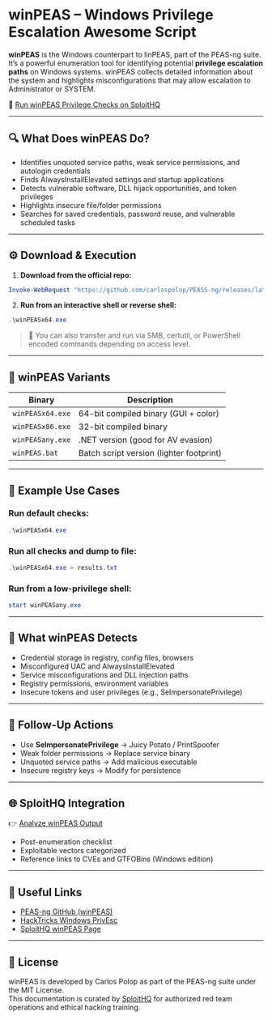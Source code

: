 # winPEAS – Windows Privilege Escalation Awesome Script

**winPEAS** is the Windows counterpart to linPEAS, part of the PEAS-ng suite. It’s a powerful enumeration tool for identifying potential **privilege escalation paths** on Windows systems. winPEAS collects detailed information about the system and highlights misconfigurations that may allow escalation to Administrator or SYSTEM.

🔗 [Run winPEAS Privilege Checks on SploitHQ](https://sploithq.com/winpeas)

---

## 🔍 What Does winPEAS Do?

- Identifies unquoted service paths, weak service permissions, and autologin credentials
- Finds AlwaysInstallElevated settings and startup applications
- Detects vulnerable software, DLL hijack opportunities, and token privileges
- Highlights insecure file/folder permissions
- Searches for saved credentials, password reuse, and vulnerable scheduled tasks

---

## ⚙️ Download & Execution

1. **Download from the official repo:**

```powershell
Invoke-WebRequest "https://github.com/carlospolop/PEASS-ng/releases/latest/download/winPEASx64.exe" -OutFile "winPEASx64.exe"
```

2. **Run from an interactive shell or reverse shell:**

```powershell
.\winPEASx64.exe
```

> 📝 You can also transfer and run via SMB, certutil, or PowerShell encoded commands depending on access level.

---

## 🧰 winPEAS Variants

| Binary            | Description                                |
|-------------------|--------------------------------------------|
| `winPEASx64.exe`  | 64-bit compiled binary (GUI + color)       |
| `winPEASx86.exe`  | 32-bit compiled binary                     |
| `winPEASany.exe`  | .NET version (good for AV evasion)         |
| `winPEAS.bat`     | Batch script version (lighter footprint)   |

---

## 🧪 Example Use Cases

### Run default checks:
```powershell
.\winPEASx64.exe
```

### Run all checks and dump to file:
```powershell
.\winPEASx64.exe > results.txt
```

### Run from a low-privilege shell:
```powershell
start winPEASany.exe
```

---

## 🎯 What winPEAS Detects

- Credential storage in registry, config files, browsers
- Misconfigured UAC and AlwaysInstallElevated
- Service misconfigurations and DLL injection paths
- Registry permissions, environment variables
- Insecure tokens and user privileges (e.g., SeImpersonatePrivilege)

---

## 🧠 Follow-Up Actions

- Use **SeImpersonatePrivilege** → Juicy Potato / PrintSpoofer
- Weak folder permissions → Replace service binary
- Unquoted service paths → Add malicious executable
- Insecure registry keys → Modify for persistence

---

## 🌐 SploitHQ Integration

👉 [Analyze winPEAS Output](https://sploithq.com/winpeas)

- Post-enumeration checklist
- Exploitable vectors categorized
- Reference links to CVEs and GTFOBins (Windows edition)

---

## 🔗 Useful Links

- [PEAS-ng GitHub (winPEAS)](https://github.com/carlospolop/PEASS-ng/tree/master/winPEAS)
- [HackTricks Windows PrivEsc](https://book.hacktricks.xyz/windows-hardening/windows-local-privilege-escalation)
- [SploitHQ winPEAS Page](https://sploithq.com/winpeas)

---

## 📄 License

winPEAS is developed by Carlos Polop as part of the PEAS-ng suite under the MIT License.  
This documentation is curated by [SploitHQ](https://sploithq.com) for authorized red team operations and ethical hacking training.
